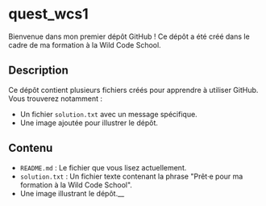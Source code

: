 # quest_wcs1

Bienvenue dans mon premier dépôt GitHub ! Ce dépôt a été créé dans le cadre de ma formation à la Wild Code School.

## Description

Ce dépôt contient plusieurs fichiers créés pour apprendre à utiliser GitHub. Vous trouverez notamment :
- Un fichier `solution.txt` avec un message spécifique.
- Une image ajoutée pour illustrer le dépôt.

## Contenu

- `README.md` : Le fichier que vous lisez actuellement.
- `solution.txt` : Un fichier texte contenant la phrase "Prêt·e pour ma formation à la Wild Code School".
- Une image illustrant le dépôt.__
